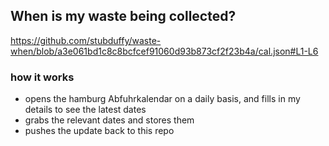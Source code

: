 ## When is my waste being collected?
  https://github.com/stubduffy/waste-when/blob/a3e061bd1c8c8bcfcef91060d93b873cf2f23b4a/cal.json#L1-L6
  
  ### how it works
  - opens the hamburg Abfuhrkalendar on a daily basis, and fills in my details to see the latest dates
  - grabs the relevant dates and stores them
  - pushes the update back to this repo
  

